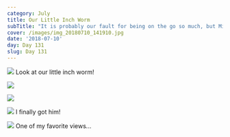 ```yaml
---
category: July
title: Our Little Inch Worm
subTitle: "It is probably our fault for being on the go so much, but Milo has definitely gone away from his nap schedule.  He fought off sleep all day only getting a few small naps in here and there.  In other news, Milo is learning that he can slowly scoot his way around.  He is definitely not crawling, but has started to do somewhat of an inch worm motion.  He scoots his bum up, then tries to pull himself forward.  With lots of small movements and lots of heavy breathing he is slowly moving toward things.  We had a heart to heart today, and I told him he was too little to start crawling, I'm anxious to see if he listened.  \U0001F609"
cover: /images/img_20180710_141910.jpg
date: '2018-07-10'
day: Day 131
slug: Day 131
---
```

![](/images/img_20180710_141910.jpg)
Look at our little inch worm! 

![](/images/img_20180710_104653.jpg)

![](/images/img_20180710_104710.jpg)

![](/images/snapchat-1511538787.jpg)
I finally got him! 

![](/images/img_20180710_145939.jpg)
One of my favorite views... 
